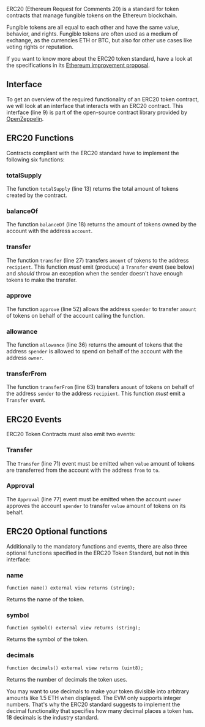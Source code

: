 ERC20 (Ethereum Request for Comments 20) is a standard for token contracts that manage fungible tokens on the Ethereum blockchain.

Fungible tokens are all equal to each other and have the same value, behavior, and rights. Fungible tokens are often used as a medium of exchange, as the currencies ETH or BTC, but also for other use cases like voting rights or reputation.

If you want to know more about the ERC20 token standard, have a look at the specifications in its <a href="https://eips.ethereum.org/EIPS/eip-20" target="_blank">Ethereum improvement proposal</a>.

## Interface
To get an overview of the required functionality of an ERC20 token contract, we will look at an interface that interacts with an ERC20 contract.
This interface (line 9) is part of the open-source contract library provided by <a href="https://openzeppelin.com/" target="_blank">OpenZeppelin</a>.

## ERC20 Functions
Contracts compliant with the ERC20 standard have to implement the following six functions:

### totalSupply
The function `totalSupply` (line 13) returns the total amount of tokens created by the contract.

### balanceOf
The function `balanceOf` (line 18) returns the amount of tokens owned by the account with the address `account`.

### transfer 
The function `transfer` (line 27) transfers `amount` of tokens to the address `recipient`.
This function *must* emit (produce) a `Transfer` event (see below) and *should* throw an exception when the sender doesn't have enough tokens to make the transfer.

### approve
The function `approve` (line 52) allows the address `spender` to transfer `amount` of tokens on behalf of the account calling the function.

### allowance
The function `allowance` (line 36) returns the amount of tokens that the address `spender` is allowed to spend on behalf of the account with the address `owner`.

### transferFrom 
The function `transferFrom` (line 63) transfers `amount` of tokens on behalf of the address `sender` to the address `recipient`.
This function *must* emit a `Transfer` event.

## ERC20 Events
ERC20 Token Contracts must also emit two events:

### Transfer
The `Transfer` (line 71) event must be emitted when `value` amount of tokens are transferred from the account with the address `from` to `to`.

### Approval
The `Approval` (line 77)  event must be emitted when the account `owner` approves the account `spender` to transfer `value` amount of tokens on its behalf.

## ERC20 Optional functions
Additionally to the mandatory functions and events, there are also three optional functions specified in the ERC20 Token Standard, but not in this interface:

### name
`function name() external view returns (string);`

Returns the name of the token.

### symbol
`function symbol() external view returns (string);`

Returns the symbol of the token.

### decimals
`function decimals() external view returns (uint8);`

Returns the number of decimals the token uses.

You may want to use decimals to make your token divisible into arbitrary amounts like 1.5 ETH when displayed. The EVM only supports integer numbers. That's why the ERC20 standard suggests to implement the decimal functionality that specifies how many decimal places a token has. 18 decimals is the industry standard.